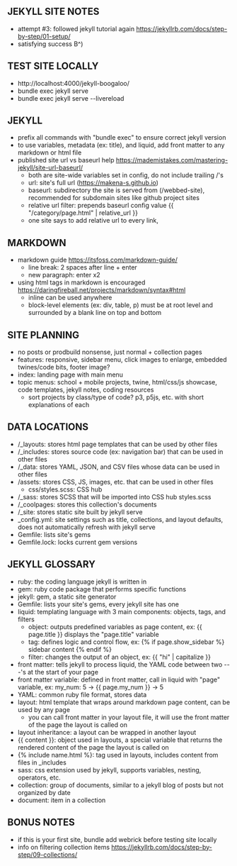 ## JEKYLL SITE NOTES
- attempt #3: followed jekyll tutorial again https://jekyllrb.com/docs/step-by-step/01-setup/
- satisfying success B^)

## TEST SITE LOCALLY
- http://localhost:4000/jekyll-boogaloo/
- bundle exec jekyll serve
- bundle exec jekyll serve --livereload

## JEKYLL
- prefix all commands with "bundle exec" to ensure correct jekyll version
- to use variables, metadata (ex: title), and liquid, add front matter to any markdown or html file
- published site url vs baseurl help https://mademistakes.com/mastering-jekyll/site-url-baseurl/
  - both are site-wide variables set in config, do not include trailing /'s
  - url: site's full url (https://makena-s.github.io)
  - baseurl: subdirectory the site is served from (/webbed-site), recommended for subdomain sites like github project sites
  - relative url filter: prepends baseurl config value {{ "/category/page.html" | relative_url }}
  - one site says to add relative url to every link, 

## MARKDOWN
- markdown guide https://itsfoss.com/markdown-guide/
  - line break: 2 spaces after line + enter
  - new paragraph: enter x2
- using html tags in markdown is encouraged https://daringfireball.net/projects/markdown/syntax#html
  - inline can be used anywhere
  - block-level elements (ex: div, table, p) must be at root level and surrounded by a blank line on top and bottom

## SITE PLANNING
- no posts or prodbuild nonsense, just normal + collection pages
- features: responsive, sidebar menu, click images to enlarge, embedded twines/code bits, footer image?
- index: landing page with main menu
- topic menus: school + mobile projects, twine, html/css/js showcase, code templates, jekyll notes, coding resources
  - sort projects by class/type of code? p3, p5js, etc. with short explanations of each

## DATA LOCATIONS
- /_layouts: stores html page templates that can be used by other files
- /_includes: stores source code (ex: navigation bar) that can be used in other files
- /_data: stores YAML, JSON, and CSV files whose data can be used in other files
- /assets: stores CSS, JS, images, etc. that can be used in other files
  - css/styles.scss: CSS hub
- /_sass: stores SCSS that will be imported into CSS hub styles.scss
- /_coolpages: stores this collection's documents
- /_site: stores static site built by jekyll serve
- _config.yml: site settings such as title, collections, and layout defaults, does not automatically refresh with jekyll serve
- Gemfile: lists site's gems
- Gemfile.lock: locks current gem versions

## JEKYLL GLOSSARY
- ruby: the coding language jekyll is written in
- gem: ruby code package that performs specific functions
- jekyll: gem, a static site generator
- Gemfile: lists your site's gems, every jekyll site has one
- liquid: templating language with 3 main components: objects, tags, and filters
  - object: outputs predefined variables as page content, ex: {{ page.title }} displays the "page.title" variable
  - tag: defines logic and control flow, ex: {% if page.show_sidebar %} sidebar content {% endif %}
  - filter: changes the output of an object, ex: {{ "hi" | capitalize }}
- front matter: tells jekyll to process liquid, the YAML code between two ---'s at the start of your page
- front matter variable: defined in front matter, call in liquid with "page" variable, ex: my_num: 5 -> {{ page.my_num }} -> 5
- YAML: common ruby file format, stores data
- layout: html template that wraps around markdown page content, can be used by any page
  - you can call front matter in your layout file, it will use the front matter of the page the layout is called on
- layout inheritance: a layout can be wrapped in another layout
- {{ content }}: object used in layouts, a special variable that returns the rendered content of the page the layout is called on
- {% include name.html %}: tag used in layouts, includes content from files in _includes
- sass: css extension used by jekyll, supports variables, nesting, operators, etc.
- collection: group of documents, similar to a jekyll blog of posts but not organized by date
- document: item in a collection

## BONUS NOTES
- if this is your first site, bundle add webrick before testing site locally
- info on filtering collection items https://jekyllrb.com/docs/step-by-step/09-collections/
